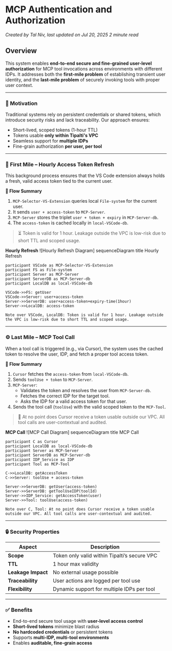 # MCP Authentication and Authorization

*Created by Tal Niv, last updated on Jul 20, 2025* *2 minute read*

## Overview
This system enables **end-to-end secure and fine-grained user-level authorization** for MCP tool invocations across environments with different IDPs.
It addresses both the **first-mile problem** of establishing transient user identity, and the **last-mile problem** of securely invoking tools with proper user context.

---

### 🧩 Motivation
Traditional systems rely on persistent credentials or shared tokens, which introduce security risks and lack traceability. Our approach ensures:
* Short-lived, scoped tokens (1-hour TTL)
* Tokens usable **only within Tipalti's VPC**
* Seamless support for **multiple IDPs**
* Fine-grain authorization **per user, per tool**

---

### 🔁 First Mile – Hourly Access Token Refresh
This background process ensures that the VS Code extension always holds a fresh, valid access token tied to the current user.

**🔄 Flow Summary**
1.  `MCP-Selector-VS-Extension` queries local `File-system` for the current user.
2.  It sends `user + access-token` to `MCP-Server`.
3.  `MCP-Server` stores the triplet `user + token + expiry` in `MCP-Server-db`.
4.  The `access-token` is cached locally in `local-VSCode-db`.

> ⏳ Token is valid for 1 hour. Leakage outside the VPC is low-risk due to short TTL and scoped usage.

**Hourly Refresh**
![Hourly Refresh Diagram]
sequenceDiagram
    title Hourly Refresh

    participant VSCode as MCP-Selector-VS-Extension
    participant FS as File-system
    participant Server as MCP-Server
    participant ServerDB as MCP-Server-db
    participant LocalDB as local-VSCode-db

    VSCode->>FS: getUser
    VSCode->>Server: user+access-token
    Server->>ServerDB: user+access-token+expiry-time(1hour)
    Server->>LocalDB: access-token
    
    Note over VSCode, LocalDB: Token is valid for 1 hour. Leakage outside the VPC is low-risk due to short TTL and scoped usage.

---

### ⚙️ Last Mile – MCP Tool Call
When a tool call is triggered (e.g., via Cursor), the system uses the cached token to resolve the user, IDP, and fetch a proper tool access token.

**🧭 Flow Summary**
1.  `Cursor` fetches the `access-token` from `local-VSCode-db`.
2.  Sends `toolUse + token` to `MCP-Server`.
3.  `MCP-Server`:
    * Validates the token and resolves the user from `MCP-Server-db`.
    * Fetches the correct IDP for the target tool.
    * Asks the IDP for a valid access token for that user.
4.  Sends the tool call (`toolUse`) with the valid scoped token to the `MCP-Tool`.

> 🔐 At no point does Cursor receive a token usable outside our VPC. All tool calls are user-contextual and audited.

**MCP Call**
![MCP Call Diagram]
sequenceDiagram
    title MCP Call

    participant C as Cursor
    participant LocalDB as local-VSCode-db
    participant Server as MCP-Server
    participant ServerDB as MCP-Server-db
    participant IDP_Service as IDP
    participant Tool as MCP-Tool

    C->>LocalDB: getAccessToken
    C->>Server: toolUse + access-token
    
    Server->>ServerDB: getUser(access-token)
    Server->>ServerDB: getToolUseIDP(toolId)
    Server->>IDP_Service: getAccessToken(user)
    Server->>Tool: toolUse(access-token)

    Note over C, Tool: At no point does Cursor receive a token usable outside our VPC. All tool calls are user-contextual and audited.

---

### 🔒 Security Properties

| Aspect          | Description                                |
| --------------- | ------------------------------------------ |
| **Scope** | Token only valid within Tipalti’s secure VPC |
| **TTL** | 1 hour max validity                        |
| **Leakage Impact**| No external usage possible                 |
| **Traceability**| User actions are logged per tool use       |
| **Flexibility** | Dynamic support for multiple IDPs per tool |

---

### ✅ Benefits
* End-to-end secure tool usage with **user-level access control**
* **Short-lived tokens** minimize blast radius
* **No hardcoded credentials** or persistent tokens
* Supports **multi-IDP, multi-tool environments**
* Enables **auditable, fine-grain access**